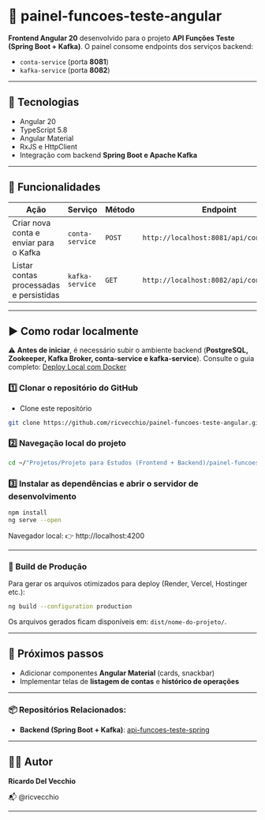# 🧭 painel-funcoes-teste-angular

**Frontend Angular 20** desenvolvido para o projeto **API Funções Teste (Spring Boot + Kafka)**.
O painel consome endpoints dos serviços backend:
- `conta-service` (porta **8081**)
- `kafka-service` (porta **8082**)

---

## 🚀 Tecnologias
- Angular 20
- TypeScript 5.8
- Angular Material
- RxJS e HttpClient
- Integração com backend **Spring Boot e Apache Kafka**

---

## 🧩 Funcionalidades

| Ação                                    | Serviço         | Método | Endpoint                                 |
| --------------------------------------- | --------------- | ------ | ---------------------------------------- |
| Criar nova conta e enviar para o Kafka  | `conta-service` | `POST` | `http://localhost:8081/api/contas/abrir` |
| Listar contas processadas e persistidas | `kafka-service` | `GET`  | `http://localhost:8082/api/contas`       |

---

## ▶️ Como rodar localmente 

⚠️ **Antes de iniciar**, é necessário subir o ambiente backend (**PostgreSQL, Zookeeper, Kafka Broker, conta-service e kafka-service**).
Consulte o guia completo: [Deploy Local com Docker](https://github.com/ricvecchio/project-docs/tree/main/conta-kafka-service#-deploy-local-com-docker)

### 1️⃣ Clonar o repositório do GitHub

- Clone este repositório

```bash
git clone https://github.com/ricvecchio/painel-funcoes-teste-angular.git
```

### 2️⃣ Navegação local do projeto
```bash
cd ~/"Projetos/Projeto para Estudos (Frontend + Backend)/painel-funcoes-teste-angular"
```

### 3️⃣ Instalar as dependências e abrir o servidor de desenvolvimento
```bash
npm install
ng serve --open
```

Navegador local:
👉 http://localhost:4200

---

### 🚀 Build de Produção
Para gerar os arquivos otimizados para deploy (Render, Vercel, Hostinger etc.):
```bash
ng build --configuration production
```
Os arquivos gerados ficam disponíveis em: `dist/nome-do-projeto/`.

---

## 🧠 Próximos passos

- Adicionar componentes **Angular Material** (cards, snackbar)
- Implementar telas de **listagem de contas** e **histórico de operações**

---

### 📦 Repositórios Relacionados: 
- **Backend (Spring Boot + Kafka)**: [api-funcoes-teste-spring](https://github.com/ricvecchio/api-funcoes-teste-spring/blob/main/README.md)

---

## 👨‍💻 Autor

**Ricardo Del Vecchio**

📬 @ricvecchio

---